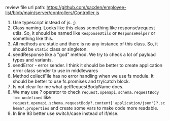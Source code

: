 review file url path: https://github.com/sacden/employee-list/blob/main/server/controllers/Controller.js

1. Use typescript instead of js. ;)
2. Class naming. Looks like this class something like response\request utils. So, it should be named like `ResponseUtils` or `ResponseHelper` or something like this.
3. All methods are static and there is no any instance of this class. So, it should be `static` class or singleton.
4. sendResponse like a "god" method. We try to check a lot of payload types and variants. 
5. sendError - error sender. I think it should be better to create application error class sender to use in middlewares
6. Method collectFile has no error handling when we use fs module. It should be better to use fs.promises and try/catch block.
7. Is not clear for me what getRequestBodyName does. 
8. We may use ? operator to check  `request.openapi.schema.requestBody !== undefined` like `request.openapi.schema.requestBody?.content['application/json']?.schema?.properties` and create some vars to make code more readable.
9. In line 93 better use switch/case instead of if/else.
